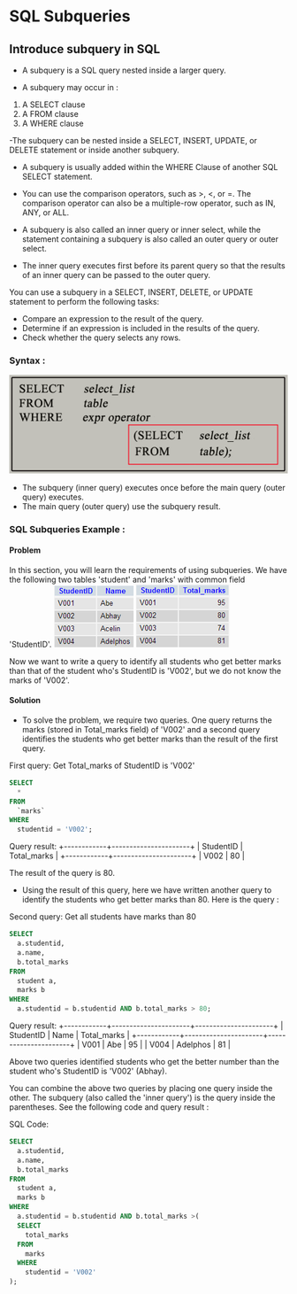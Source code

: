 # SQL Subqueries

## Introduce subquery in SQL

- A subquery is a SQL query nested inside a larger query.

- A subquery may occur in :
1. A SELECT clause
2. A FROM clause
3. A WHERE clause

-The subquery can be nested inside a SELECT, INSERT, UPDATE, or DELETE statement or inside another subquery.

- A subquery is usually added within the WHERE Clause of another SQL SELECT statement.

- You can use the comparison operators, such as >, <, or =. The comparison operator can also be a multiple-row operator, such as IN, ANY, or ALL.

- A subquery is also called an inner query or inner select, while the statement containing a subquery is also called an outer query or outer select.

- The inner query executes first before its parent query so that the results of an inner query can be passed to the outer query.

You can use a subquery in a SELECT, INSERT, DELETE, or UPDATE statement to perform the following tasks:

- Compare an expression to the result of the query.
- Determine if an expression is included in the results of the query.
- Check whether the query selects any rows.

### Syntax :

![](./subquery-syntax.png)

- The subquery (inner query) executes once before the main query (outer query) executes.
- The main query (outer query) use the subquery result.

### SQL Subqueries Example :

#### Problem
In this section, you will learn the requirements of using subqueries. We have the following two tables 'student' and 'marks' with common field 'StudentID'.
![](./student.png)
![](./marks.png)

Now we want to write a query to identify all students who get better marks than that of the student who's StudentID is 'V002', but we do not know the marks of 'V002'.

#### Solution

- To solve the problem, we require two queries. 
One query returns the marks (stored in Total_marks field) of 'V002' and a second query identifies the students who get better marks than the result of the first query.

First query: Get Total_marks of StudentID is 'V002'

```sql
SELECT
  *
FROM
  `marks`
WHERE
  studentid = 'V002';
```

Query result:
+------------+----------------------+
| StudentID  | Total_marks          | 
+------------+----------------------+
| V002       | 80                   | 

The result of the query is 80.

- Using the result of this query, here we have written another query to identify the students who get better marks than 80. Here is the query :

Second  query: Get all students have marks than 80

```sql
SELECT
  a.studentid,
  a.name,
  b.total_marks
FROM
  student a,
  marks b
WHERE
  a.studentid = b.studentid AND b.total_marks > 80;
```

Query result:
+------------+----------------------+----------------------+
| StudentID  | Name                 | Total_marks          | 
+------------+----------------------+----------------------+
| V001       | Abe                  | 95                   |
| V004       | Adelphos             | 81                   |

Above two queries identified students who get the better number than the student who's StudentID is 'V002' (Abhay).

You can combine the above two queries by placing one query inside the other. The subquery (also called the 'inner query') is the query inside the parentheses. See the following code and query result :

SQL Code:

```sql
SELECT
  a.studentid,
  a.name,
  b.total_marks
FROM
  student a,
  marks b
WHERE
  a.studentid = b.studentid AND b.total_marks >(
  SELECT
    total_marks
  FROM
    marks
  WHERE
    studentid = 'V002'
);
```
